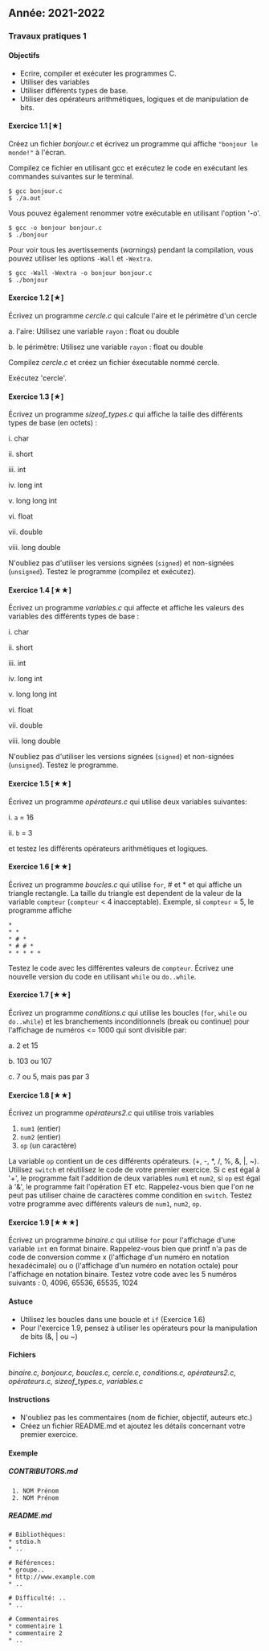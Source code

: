 Année: 2021-2022
----------------

### Travaux pratiques 1

#### Objectifs

-   Ecrire, compiler et exécuter les programmes C.
-   Utiliser des variables
-   Utiliser différents types de base.
-   Utiliser des opérateurs arithmétiques, logiques et de manipulation de bits. 

#### Exercice 1.1 [★]

 
Créez un fichier *bonjour.c* et écrivez un programme qui affiche
`"bonjour le monde!"` à l'écran. 

Compilez ce fichier en utilisant gcc et exécutez le code en exécutant les commandes suivantes sur le terminal.

```
$ gcc bonjour.c
$ ./a.out
```

Vous pouvez également renommer votre exécutable en utilisant l'option '-o'.

```
$ gcc -o bonjour bonjour.c 
$ ./bonjour
```

Pour voir tous les avertissements (*warnings*) pendant la compilation, vous pouvez utiliser les options `-Wall` et `-Wextra`.

```
$ gcc -Wall -Wextra -o bonjour bonjour.c 
$ ./bonjour
```

#### Exercice 1.2 [★]

 
Écrivez un programme *cercle.c* qui calcule l'aire et le périmètre d'un
cercle

a.  l'aire: Utilisez une variable `rayon` : float ou double

b.  le périmètre: Utilisez une variable `rayon` : float ou double


Compilez *cercle.c* et créez un fichier éxecutable nommé cercle.

Exécutez 'cercle'.


#### Exercice 1.3 [★]

 
Écrivez un programme *sizeof_types.c* qui affiche la taille des
différents types de base (en octets) :

i.  char

ii. short

iii. int

iv. long int

v.  long long int

vi. float

vii. double

viii. long double


N'oubliez pas d'utiliser les versions signées (`signed`) et non-signées (`unsigned`). Testez le
programme (compilez et exécutez).


#### Exercice 1.4 [★★]

 
Écrivez un programme *variables.c* qui affecte et affiche les valeurs
des variables des différents types de base :

i.  char

ii. short

iii. int

iv. long int

v.  long long int

vi. float

vii. double

viii. long double


N'oubliez pas d'utiliser les versions signées (`signed`) et non-signées (`unsigned`). Testez
le programme.


#### Exercice 1.5 [★★]

 
Écrivez un programme *opérateurs.c* qui utilise deux variables
suivantes:

i.  `a` = 16

ii. `b` = 3

et testez les différents opérateurs arithmétiques et logiques.


#### Exercice 1.6 [★★]

 
Écrivez un programme *boucles.c* qui utilise `for`, # et * et qui
affiche un triangle rectangle. La taille du triangle est dependent de la
valeur de la variable `compteur` (`compteur` < 4 inacceptable).
Exemple, si `compteur` = 5, le programme affiche

```
*              
* *               
* # *              
* # # *              
* * * * *
```

Testez le code avec les différentes valeurs de `compteur`. Écrivez une
nouvelle version du code en utilisant `while` ou `do..while`.


#### Exercice 1.7 [★★]

 
Écrivez un programme *conditions.c* qui utilise les boucles (`for`,
`while` ou `do..while`) et les branchements inconditionnels (break
ou continue) pour l'affichage de numéros <= 1000 qui sont divisible par:

a.  2 et 15

b.  103 ou 107

c.  7 ou 5, mais pas par 3



#### Exercice 1.8 [★★]

 
Écrivez un programme *opérateurs2.c* qui utilise trois variables

1.  `num1` (entier)
2.  `num2` (entier)
3.  `op` (un caractère)

La variable `op` contient un de ces différents opérateurs. (+, -, \*,
/, %, &, |, ~). Utilisez `switch` et réutilisez le code de votre
premier exercice. Si c est égal à '+', le programme fait l'addition de
deux variables `num1` et `num2`, si `op` est égal à '&', le
programme fait l'opération ET etc. Rappelez-vous bien que l'on ne peut
pas utiliser chaine de caractères comme condition en `switch`. Testez
votre programme avec différents valeurs de `num1`, `num2`, `op`. 


#### Exercice 1.9 [★★★]

 
Écrivez un programme *binaire.c* qui utilise `for` pour l'affichage
d'une variable `int` en format binaire. Rappelez-vous bien que printf n'a
pas de code de conversion comme x (l'affichage d'un numéro en notation
hexadécimale) ou o (l'affichage d'un numéro en notation octale) pour
l'affichage en notation binaire. Testez votre code avec les 5 numéros
suivants : 0, 4096, 65536, 65535, 1024


#### Astuce

-   Utilisez les boucles dans une boucle et `if` (Exercice 1.6)
-   Pour l'exercice 1.9, pensez à utiliser les opérateurs pour la
    manipulation de bits (&, | ou ~)

#### Fichiers

*binaire.c, bonjour.c, boucles.c, cercle.c, conditions.c, opérateurs2.c,
opérateurs.c, sizeof_types.c, variables.c*

#### Instructions

-   N'oubliez pas les commentaires (nom de fichier, objectif, auteurs
    etc.)
-   Créez un fichier README.md et ajoutez les détails concernant votre premier
    exercice.

#### Exemple

 
##### CONTRIBUTORS.md

```             
 1. NOM Prénom
 2. NOM Prénom
```             


##### README.md

```             
# Bibliothèques:               
* stdio.h               
* ..              

# Références:               
* groupe..               
* http://www.example.com               
* ..              

# Difficulté: ..               
* ..              

# Commentaires               
* commentaire 1               
* commentaire 2               
* ..             
```
